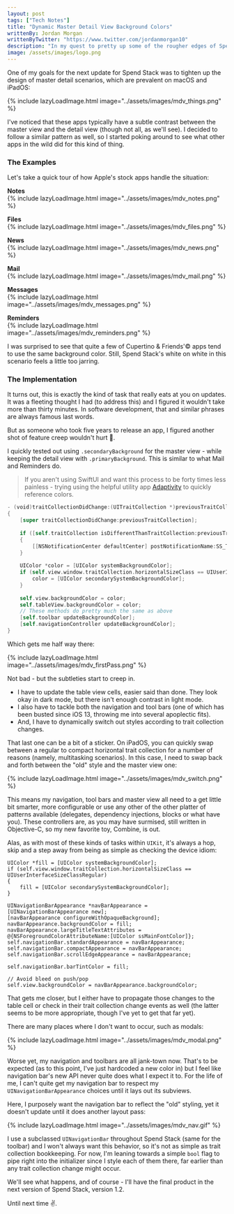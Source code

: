 ```yaml
---
layout: post
tags: ["Tech Notes"]
title: "Dynamic Master Detail View Background Colors"
writtenBy: Jordan Morgan
writtenByTwitter: "https://www.twitter.com/jordanmorgan10"
description: "In my quest to pretty up some of the rougher edges of Spend Stack, today I turn my attention to styling my interface in Master-Detail Views. Easy to describe, harder to do."
image: /assets/images/logo.png
---
```


One of my goals for the next update for Spend Stack was to tighten up the design of master detail scenarios, which are prevalent on macOS and iPadOS:

{% include lazyLoadImage.html image="../assets/images/mdv_things.png" %}

I've noticed that these apps typically have a subtle contrast between the master view and the detail view (though not all, as we'll see). I decided to follow a similar pattern as well, so I started poking around to see what other apps in the wild did for this kind of thing.

### The Examples
Let's take a quick tour of how Apple's stock apps handle the situation:

**Notes**<br />
{% include lazyLoadImage.html image="../assets/images/mdv_notes.png" %}

**Files**<br />
{% include lazyLoadImage.html image="../assets/images/mdv_files.png" %}

**News**<br />
{% include lazyLoadImage.html image="../assets/images/mdv_news.png" %}

**Mail**<br />
{% include lazyLoadImage.html image="../assets/images/mdv_mail.png" %}

**Messages**<br />
{% include lazyLoadImage.html image="../assets/images/mdv_messages.png" %}

**Reminders**<br />
{% include lazyLoadImage.html image="../assets/images/mdv_reminders.png" %}

I was surprised to see that quite a few of Cupertino & Friends'© apps tend to use the same background color. Still, Spend Stack's white on white in this scenario feels a little too jarring.

### The Implementation
It turns out, this is exactly the kind of task that really eats at you on updates. It was a fleeting thought I had (to address this) and I figured it wouldn't take more than thirty minutes. In software development, that and similar phrases are always famous last words. 

But as someone who took five years to release an app, I figured another shot of feature creep wouldn't hurt 🤠. 

I quickly tested out using `.secondaryBackground` for the master view - while keeping the detail view with `.primaryBackground`. This is similar to what Mail and Reminders do.

> If you aren't using SwiftUI and want this process to be forty times less painless - trying using the helpful utility app [Adaptivity][1] to quickly reference colors.

```swift
- (void)traitCollectionDidChange:(UITraitCollection *)previousTraitCollection
{
    [super traitCollectionDidChange:previousTraitCollection];
    
    if ([self.traitCollection isDifferentThanTraitCollection:previousTraitCollection])
    {
        [[NSNotificationCenter defaultCenter] postNotificationName:SS_TRAIT_COLLECTION_CHANGED object:nil];
    }
    
    UIColor *color = [UIColor systemBackgroundColor];
    if (self.view.window.traitCollection.horizontalSizeClass == UIUserInterfaceSizeClassRegular) {
        color = [UIColor secondarySystemBackgroundColor];
    }
    
    self.view.backgroundColor = color;
    self.tableView.backgroundColor = color;
    // These methods do pretty much the same as above
    [self.toolbar updateBackgroundColor];
    [self.navigationController updateBackgroundColor];
}
```

Which gets me half way there:

{% include lazyLoadImage.html image="../assets/images/mdv_firstPass.png" %}

Not bad - but the subtleties start to creep in.

- I have to update the table view cells, easier said than done. They look okay in dark mode, but there isn't enough contrast in light mode.
- I also have to tackle both the navigation and tool bars (one of which has been busted since iOS 13, throwing me into several apoplectic fits).
- And, I have to dynamically switch out styles according to trait collection changes.

That last one can be a bit of a sticker. On iPadOS, you can quickly swap between a regular to compact horizontal trait collection for a number of reasons (namely, multitasking scenarios). In this case, I need to swap back and forth between the "old" style and the master view one:

{% include lazyLoadImage.html image="../assets/images/mdv_switch.png" %}

This means my navigation, tool bars and master view all need to a get little bit smarter, more configurable or use any other of the other platter of patterns available (delegates, dependency injections, blocks or what have you). These controllers are, as you may have surmised, still written in Objective-C, so my new favorite toy, Combine, is out.

Alas, as with most of these kinds of tasks within `UIKit`, it's always a hop, skip and a step away from being as simple as checking the device idiom:

```objc
UIColor *fill = [UIColor systemBackgroundColor];
if (self.view.window.traitCollection.horizontalSizeClass == UIUserInterfaceSizeClassRegular)
{
    fill = [UIColor secondarySystemBackgroundColor];
}

UINavigationBarAppearance *navBarAppearance = [UINavigationBarAppearance new];
[navBarAppearance configureWithOpaqueBackground];
navBarAppearance.backgroundColor = fill;
navBarAppearance.largeTitleTextAttributes = @{NSForegroundColorAttributeName:[UIColor ssMainFontColor]};
self.navigationBar.standardAppearance = navBarAppearance;
self.navigationBar.compactAppearance = navBarAppearance;
self.navigationBar.scrollEdgeAppearance = navBarAppearance;

self.navigationBar.barTintColor = fill;

// Avoid bleed on push/pop
self.view.backgroundColor = navBarAppearance.backgroundColor;
```

That gets me closer, but I either have to propagate those changes to the table cell or check in their trait collection change events as well (the latter seems to be more appropriate, though I've yet to get that far yet).

There are many places where I don't want to occur, such as modals:

{% include lazyLoadImage.html image="../assets/images/mdv_modal.png" %}

Worse yet, my navigation and toolbars are all jank-town now. That's to be expected (as to this point, I've just hardcoded a new color in) but I feel like navigation bar's new API never quite does what I expect it to. For the life of me, I can't quite get my navigation bar to respect my `UINavigationBarAppearance` choices until it lays out its subviews.

Here, I purposely want the navigation bar to reflect the "old" styling, yet it doesn't update until it does another layout pass:

{% include lazyLoadImage.html image="../assets/images/mdv_nav.gif" %}

I use a subclassed `UINavigationBar` throughout Spend Stack (same for the toolbar) and I won't always want this behavior, so it's not as simple as trait collection bookkeeping. For now, I'm leaning towards a simple `bool` flag to pipe right into the initializer since I style each of them there, far earlier than any trait collection change might occur.

We'll see what happens, and of course - I'll have the final product in the next version of Spend Stack, version 1.2.

Until next time ✌️.

[1]: https://apps.apple.com/us/app/adaptivity-a/id1054670022